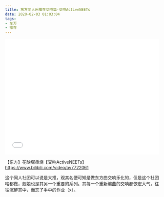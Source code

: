 ```yaml
---
title: 东方同人乐推荐交响篇-交响ActiveNEETs
date: 2020-02-03 01:03:04
tags: 
- 车万
- 推荐
---
```


<div style="position: relative; width: 100%; height: 0; padding-bottom: 75%;"><iframe src="//player.bilibili.com/player.html?aid=7722061&cid=12657141&page=1" scrolling="no" border="0" frameborder="no" framespacing="0" allowfullscreen="true" style="position: absolute; width: 100%; height: 100%; left: 0; top: 0;"> </iframe></div>

【东方】花映塚串烧【交响ActiveNEETs】
https://www.bilibili.com/video/av7722061

这个同人社团可以说是大推，观其名便可知是做东方曲交响乐化的，但是这个社团啥都做，舰娘也是其另一个重要的系列。其每一个重新编曲的交响都恢宏大气，往往沉醉其中，而忘了手中的作业（x）。
